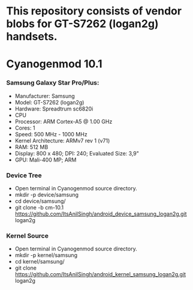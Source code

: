 # This repository consists of vendor blobs for GT-S7262 (logan2g) handsets.

# Cyanogenmod 10.1

### Samsung Galaxy Star Pro/Plus:
 * Manufacturer: Samsung
 * Model: GT-S7262 (logan2g)
 * Hardware: Spreadtrum sc6820i
 * CPU
  * Processor: ARM Cortex-A5 @ 1.00 GHz
  * Cores: 1
  * Speed: 500 MHz - 1000 MHz
 * Kernel Architecture: ARMv7 rev 1 (v71)
 * RAM: 512 MB
 * Display: 800 x 480; DPI: 240; Evaluated Size: 3,9"
 * GPU: Mali-400 MP; ARM

### Device Tree
* Open terminal in Cyanogenmod source directory.
* mkdir -p device/samsung
* cd device/samsung/
* git clone -b cm-10.1 https://github.com/ItsAnilSingh/android_device_samsung_logan2g.git logan2g

### Kernel Source
* Open terminal in Cyanogenmod source directory.
* mkdir -p kernel/samsung
* cd kernel/samsung/
* git clone https://github.com/ItsAnilSingh/android_kernel_samsung_logan2g.git logan2g

